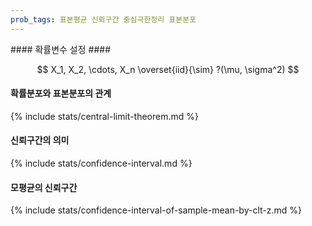 ```yaml
---
prob_tags: 표본평균 신뢰구간 중심극한정리 표본분포
---
```

<div>
#### 확률변수 설정 ####

$$ X_1, X_2, \cdots, X_n \overset{iid}{\sim} ?(\mu, \sigma^2) $$

#### 확률분포와 표본분포의 관계 ####

{% include stats/central-limit-theorem.md %}

#### 신뢰구간의 의미 ####

{% include stats/confidence-interval.md %}

#### 모평균의 신뢰구간 ####

{% include stats/confidence-interval-of-sample-mean-by-clt-z.md %}

</div>